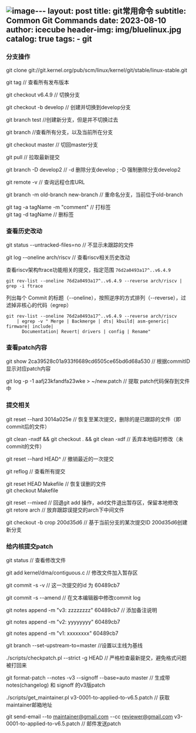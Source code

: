 ![image](https://github.com/l3b2w1/l3b2w1.github.io/assets/3747967/40f3fb81-ee71-4c7b-8cce-3a8eba9202b1)---
layout:     post
title:      git常用命令
subtitle:   Common Git Commands
date:       2023-08-10
author:     icecube
header-img: img/bluelinux.jpg
catalog: true
tags:
    - git
---

### 分支操作
git clone git://git.kernel.org/pub/scm/linux/kernel/git/stable/linux-stable.git

git tag     // 查看所有发布版本

git checkout v6.4.9    // 切换分支

git checkout -b develop   // 创建并切换到develop分支

git branch test //创建新分支，但是并不切换过去

git branch  //查看所有分支，以及当前所在分支

git checkout master // 切回master分支  

git pull    // 拉取最新提交

git branch -D develop2   // -d 删除分支develop ; -D 强制删除分支develop2

git remote -v    // 查询远程仓库URL  

git branch -m old-branch new-branch  // 重命名分支，当前位于old-branch

git tag -a tagName -m "comment"   // 打标签  
git tag -d tagName                // 删标签  

### 查看历史改动
git status --untracked-files=no   // 不显示未跟踪的文件

git log --oneline arch/riscv       // 查看riscv相关历史改动  

查看riscv架构ftrace功能相关的提交，指定范围 `76d2a0493a17^..v6.4.9`  
```
git rev-list --oneline 76d2a0493a17^..v6.4.9 --reverse arch/riscv | grep -i ftrace  
```

列出每个 Commit 的标题（--oneline），按照逆序的方式排列（--reverse），过滤掉非核心的代码（egrep）   
```
git rev-list --oneline 76d2a0493a17^..v6.4.9 --reverse arch/riscv
    | egrep -v " Merge | Backmerge | dts| kbuild| asm-generic| firmware| include|  
      Documentation| Revert| drivers | config | Rename"
```

### 查看patch内容
git show 2ca39528c01a933f6689cd6505ce65bd6d68a530    // 根据commitID显示对应patch内容

git log -p -1 aafj23kfandfa23wke > ~/new.patch  // 提取 patch代码保存到文件中

### 提交相关
git reset --hard 3014a025e     // 恢复至某次提交，删除的是已跟踪的文件（即commit后的文件）

git clean -nxdf && git checkout . && git clean -xdf  // 丢弃本地临时修改（未commit的文件）

git reset --hard HEAD^     // 撤销最近的一次提交

git reflog      // 查看所有提交  

git reset HEAD Makefile    // 恢复误删的文件    
git checkout Makefile

git reset --mixed // 回退git add 操作，add文件退出暂存区，保留本地修改  
git retore arch // 放弃跟踪误提交的arch下中间文件  

git checkout -b crop  200d35d6 // 基于当前分支的某次提交ID 200d35d6创建新分支  

### 给内核提交patch
git status   // 查看修改文件

git add kernel/dma/contiguous.c    // 修改文件加入暂存区

git commit -s -v        // 这一次提交的id 为 60489cb7

git commit -s --amend     // 在文本编辑器中修改commit log

git notes append -m "v3: zzzzzzzz" 60489cb7   // 添加备注说明

git notes append -m "v2: yyyyyyyy" 60489cb7

git notes append -m "v1: xxxxxxxx" 60489cb7

git branch --set-upstream-to=master      //设置以主线为基线

./scripts/checkpatch.pl --strict -g HEAD    // 严格检查最新提交，避免格式问题被打回来

git format-patch --notes -v3 --signoff --base=auto master  // 生成带 notes(changelog) 和 signoff 的v3版patch

./scripts/get_maintainer.pl v3-0001-to-applied-to-v6.5.patch   // 获取maintainer邮箱地址

git send-email --to maintainer@gmail.com --cc reviewer@gmail.com v3-0001-to-applied-to-v6.5.patch   // 邮件发送patch
